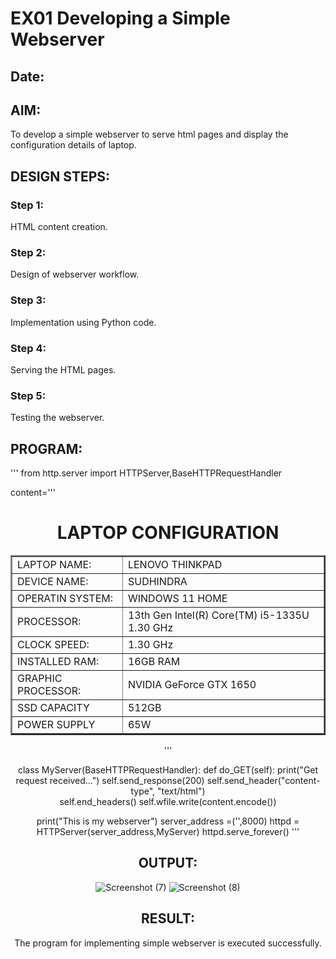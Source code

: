 # EX01 Developing a Simple Webserver
## Date:

## AIM:
To develop a simple webserver to serve html pages and display the configuration details of laptop.

## DESIGN STEPS:
### Step 1: 
HTML content creation.

### Step 2:
Design of webserver workflow.

### Step 3:
Implementation using Python code.

### Step 4:
Serving the HTML pages.

### Step 5:
Testing the webserver.

## PROGRAM:
'''
from http.server import HTTPServer,BaseHTTPRequestHandler

content='''
<HTML>
    <CENTER>
    <H1>LAPTOP CONFIGURATION</H1>
</CENTER>
    <BODY>
        <CENTER>
        <TABLE border="2" CELLPADDING="10">
 <TR>
    <TD>LAPTOP NAME:</TD><TD>LENOVO THINKPAD</TD>
 </TR>           
<TR>
    <TD>DEVICE NAME:</TD><TD>SUDHINDRA</TD>
</TR>
<TR>
    <TD>OPERATIN SYSTEM:</TD><TD>WINDOWS 11 HOME</TD>
</TR>
<TR>
    <TD>PROCESSOR:</TD><TD>13th Gen Intel(R) Core(TM) i5-1335U   1.30 GHz </TD>
</TR>
<TR>
    <TD>CLOCK SPEED:</TD><TD>1.30 GHz</TD>
</TR>
<TR>
    <TD>INSTALLED RAM:</TD><TD>16GB RAM </TD>

</TR>
<TR>
    <TD>GRAPHIC PROCESSOR:</TD><TD>NVIDIA GeForce GTX 1650</TD>
</TR>
<TR>
    <TD>SSD CAPACITY</TD><TD>512GB</TD>
</TR>
<TR>
    <TD>POWER SUPPLY</TD><TD>65W</TD>
</TR>
</CENTER>
    </BODY>
</TABLE>
</HTML>
'''

class MyServer(BaseHTTPRequestHandler):
    def do_GET(self):
        print("Get request received...")
        self.send_response(200) 
        self.send_header("content-type", "text/html")       
        self.end_headers()
        self.wfile.write(content.encode())

print("This is my webserver") 
server_address =('',8000)
httpd = HTTPServer(server_address,MyServer)
httpd.serve_forever()
'''


## OUTPUT:
![Screenshot (7)](https://github.com/user-attachments/assets/850a4b29-2c0c-46e2-91e8-72d7e51f1214)
![Screenshot (8)](https://github.com/user-attachments/assets/053f73e6-261f-430f-aa02-1fc350db6c2c)



## RESULT:
The program for implementing simple webserver is executed successfully.
